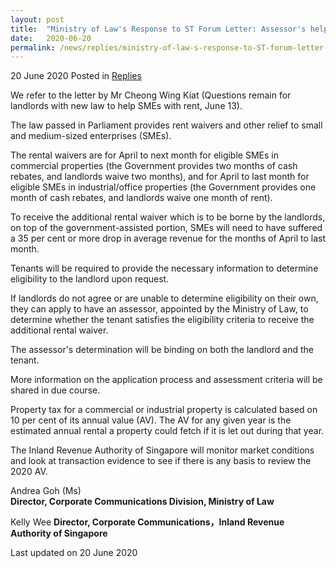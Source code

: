```yaml
---
layout: post
title:  "Ministry of Law's Response to ST Forum Letter: Assessor's help available to work out rental issues"
date:   2020-06-20
permalink: /news/replies/ministry-of-law-s-response-to-ST-forum-letter-by-yky-why-no-gag-order-doctors
---
```


20 June 2020 Posted in [Replies](/news/replies)  

We refer to the letter by Mr Cheong Wing Kiat (Questions remain for landlords with new law to help SMEs with rent, June 13).

The law passed in Parliament provides rent waivers and other relief to small and medium-sized enterprises (SMEs).

The rental waivers are for April to next month for eligible SMEs in commercial properties (the Government provides two months of cash rebates, and landlords waive two months), and for April to last month for eligible SMEs in industrial/office properties (the Government provides one month of cash rebates, and landlords waive one month of rent).

To receive the additional rental waiver which is to be borne by the landlords, on top of the government-assisted portion, SMEs will need to have suffered a 35 per cent or more drop in average revenue for the months of April to last month.

Tenants will be required to provide the necessary information to determine eligibility to the landlord upon request.

If landlords do not agree or are unable to determine eligibility on their own, they can apply to have an assessor, appointed by the Ministry of Law, to determine whether the tenant satisfies the eligibility criteria to receive the additional rental waiver.

The assessor's determination will be binding on both the landlord and the tenant.

More information on the application process and assessment criteria will be shared in due course.

Property tax for a commercial or industrial property is calculated based on 10 per cent of its annual value (AV). The AV for any given year is the estimated annual rental a property could fetch if it is let out during that year.

The Inland Revenue Authority of Singapore will monitor market conditions and look at transaction evidence to see if there is any basis to review the 2020 AV.


Andrea Goh (Ms)  
**Director, Corporate Communications Division, Ministry of Law** 

Kelly Wee
**Director, Corporate Communications，Inland Revenue Authority of Singapore** 

<p class="right-side-updated">Last updated on 20 June 2020</p>
